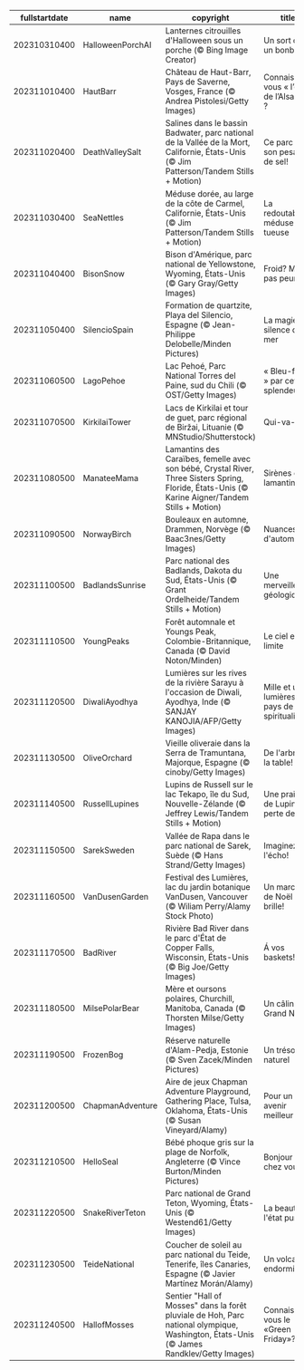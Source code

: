 |fullstartdate|name|copyright|title|image|
|--|--|--|--|--|
202310310400|HalloweenPorchAI|Lanternes citrouilles d'Halloween sous un porche (© Bing Image Creator)|Un sort ou un bonbon?|![](/fr-CA/2023/11/202310310400HalloweenPorchAI.jpg)|
202311010400|HautBarr|Château de Haut-Barr, Pays de Saverne, Vosges, France (© Andrea Pistolesi/Getty Images)|Connaissez-vous « l’œil de l’Alsace » ?|![](/fr-CA/2023/11/202311010400HautBarr.jpg)|
202311020400|DeathValleySalt|Salines dans le bassin Badwater, parc national de la Vallée de la Mort, Californie, États-Unis (© Jim Patterson/Tandem Stills + Motion)|Ce parc vaut son pesant… de sel!|![](/fr-CA/2023/11/202311020400DeathValleySalt.jpg)|
202311030400|SeaNettles|Méduse dorée, au large de la côte de Carmel, Californie, États-Unis (© Jim Patterson/Tandem Stills + Motion)|La redoutable méduse tueuse|![](/fr-CA/2023/11/202311030400SeaNettles.jpg)|
202311040400|BisonSnow|Bison d'Amérique, parc national de Yellowstone, Wyoming, États-Unis (© Gary Gray/Getty Images)|Froid? Même pas peur!|![](/fr-CA/2023/11/202311040400BisonSnow.jpg)|
202311050400|SilencioSpain|Formation de quartzite, Playa del Silencio, Espagne (© Jean-Philippe Delobelle/Minden Pictures)|La magie du silence de la mer|![](/fr-CA/2023/11/202311050400SilencioSpain.jpg)|
202311060500|LagoPehoe|Lac Pehoé, Parc National Torres del Paine, sud du Chili (© OST/Getty Images)|« Bleu-ffés » par cette splendeur!|![](/fr-CA/2023/11/202311060500LagoPehoe.jpg)|
202311070500|KirkilaiTower|Lacs de Kirkilai et tour de guet, parc régional de Biržai, Lituanie (© MNStudio/Shutterstock)|Qui-va-là!|![](/fr-CA/2023/11/202311070500KirkilaiTower.jpg)|
202311080500|ManateeMama|Lamantins des Caraïbes, femelle avec son bébé, Crystal River, Three Sisters Spring, Floride, États-Unis (© Karine Aigner/Tandem Stills + Motion)|Sirènes ou lamantins?|![](/fr-CA/2023/11/202311080500ManateeMama.jpg)|
202311090500|NorwayBirch|Bouleaux en automne, Drammen, Norvège (© Baac3nes/Getty Images)|Nuances d'automne|![](/fr-CA/2023/11/202311090500NorwayBirch.jpg)|
202311100500|BadlandsSunrise|Parc national des Badlands, Dakota du Sud, États-Unis (© Grant Ordelheide/Tandem Stills + Motion)|Une merveille géologique|![](/fr-CA/2023/11/202311100500BadlandsSunrise.jpg)|
202311110500|YoungPeaks|Forêt automnale et Youngs Peak, Colombie-Britannique, Canada (© David Noton/Minden)|Le ciel est la limite|![](/fr-CA/2023/11/202311110500YoungPeaks.jpg)|
202311120500|DiwaliAyodhya|Lumières sur les rives de la rivière Sarayu à l'occasion de Diwali, Ayodhya, Inde (© SANJAY KANOJIA/AFP/Getty Images)|Mille et une lumières au pays de la spiritualité|![](/fr-CA/2023/11/202311120500DiwaliAyodhya.jpg)|
202311130500|OliveOrchard|Vieille oliveraie dans la Serra de Tramuntana, Majorque, Espagne (© cinoby/Getty Images)|De l'arbre à la table!|![](/fr-CA/2023/11/202311130500OliveOrchard.jpg)|
202311140500|RussellLupines|Lupins de Russell sur le lac Tekapo, île du Sud, Nouvelle-Zélande (© Jeffrey Lewis/Tandem Stills + Motion)|Une prairie de Lupins à perte de vue|![](/fr-CA/2023/11/202311140500RussellLupines.jpg)|
202311150500|SarekSweden|Vallée de Rapa dans le parc national de Sarek, Suède (© Hans Strand/Getty Images)|Imaginez l'écho!|![](/fr-CA/2023/11/202311150500SarekSweden.jpg)|
202311160500|VanDusenGarden|Festival des Lumières, lac du jardin botanique VanDusen, Vancouver (© Wiliam Perry/Alamy Stock Photo)|Un marché de Noël qui brille!|![](/fr-CA/2023/11/202311160500VanDusenGarden.jpg)|
202311170500|BadRiver|Rivière Bad River dans le parc d'État de Copper Falls, Wisconsin, États-Unis (© Big Joe/Getty Images)|Á vos baskets!|![](/fr-CA/2023/11/202311170500BadRiver.jpg)|
202311180500|MilsePolarBear|Mère et oursons polaires, Churchill, Manitoba, Canada (© Thorsten Milse/Getty Images)|Un câlin du Grand Nord!|![](/fr-CA/2023/11/202311180500MilsePolarBear.jpg)|
202311190500|FrozenBog|Réserve naturelle d'Alam-Pedja, Estonie (© Sven Zacek/Minden Pictures)|Un trésor naturel|![](/fr-CA/2023/11/202311190500FrozenBog.jpg)|
202311200500|ChapmanAdventure|Aire de jeux Chapman Adventure Playground, Gathering Place, Tulsa, Oklahoma, États-Unis (© Susan Vineyard/Alamy)|Pour un avenir meilleur|![](/fr-CA/2023/11/202311200500ChapmanAdventure.jpg)|
202311210500|HelloSeal|Bébé phoque gris sur la plage de Norfolk, Angleterre (© Vince Burton/Minden Pictures)|Bonjour chez vous!|![](/fr-CA/2023/11/202311210500HelloSeal.jpg)|
202311220500|SnakeRiverTeton|Parc national de Grand Teton, Wyoming, États-Unis (© Westend61/Getty Images)|La beauté à l'état pur|![](/fr-CA/2023/11/202311220500SnakeRiverTeton.jpg)|
202311230500|TeideNational|Coucher de soleil au parc national du Teide, Tenerife, îles Canaries, Espagne (© Javier Martínez Morán/Alamy)|Un volcan endormi|![](/fr-CA/2023/11/202311230500TeideNational.jpg)|
202311240500|HallofMosses|Sentier "Hall of Mosses" dans la forêt pluviale de Hoh, Parc national olympique, Washington, États-Unis (© James Randklev/Getty Images)|Connaissez-vous le «Green Friday»?|![](/fr-CA/2023/11/202311240500HallofMosses.jpg)|
